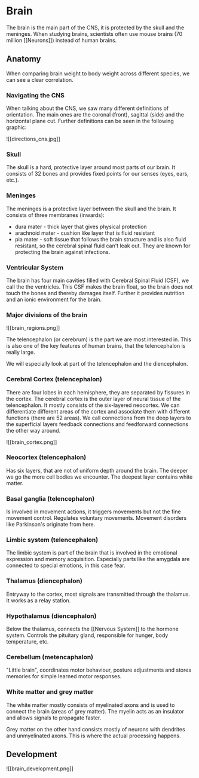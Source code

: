 # Brain
The brain is the main part of the CNS, it is protected by the skull and the meninges. When studying brains, scientists often use mouse brains (70 million [[Neurons]]) instead of human brains.

## Anatomy
When comparing brain weight to body weight across different species, we can see a clear correlation.

### Navigating the CNS
When talking about the CNS, we saw many different definitions of orientation. The main ones are the coronal (front), sagittal (side) and the horizontal plane cut. Further definitions can be seen in the following graphic:

![[directions_cns.jpg]]

### Skull
The skull is a hard, protective layer around most parts of our brain. It consists of 32 bones and provides fixed points for our senses (eyes, ears, etc.).

### Meninges
The meninges is a protective layer between the skull and the brain. It consists of three membranes (inwards):
- dura mater - thick layer that gives physical protection
- arachnoid mater - cushion like layer that is fluid resistant
- pia mater - soft tissue that follows the brain structure and is also fluid resistant, so the cerebral spinal fluid can't leak out.
They are known for protecting the brain against infections.

### Ventricular System
The brain has four main cavities filled with Cerebral Spinal Fluid (CSF), we call the the ventricles. This CSF makes the brain float, so the brain does not touch the bones and thereby damages itself. Further it provides nutrition and an ionic environment for the brain. 

### Major divisions of the brain

![[brain_regions.png]]

The telencephalon (or cerebrum) is the part we are most interested in. This is also one of the key features of human brains, that the telencephalon is really large.

We will especially look at part of the telencephalon and the diencephalon.

### Cerebral Cortex (telencephalon)
There are four lobes in each hemisphere, they are separated by fissures in the cortex.
The cerebral cortex is the outer layer of neural tissue of the telencephalon. It mostly consists of the six-layered neocortex. We can differentiate different areas of the cortex and associate them with different functions (there are 52 areas). We call connections from the deep layers to the superficial layers feedback connections and feedforward connections the other way around.

![[brain_cortex.png]]

### Neocortex (telencephalon)
Has six layers, that are not of uniform depth around the brain. The deeper we go the more cell bodies we encounter. The deepest layer contains white matter. 

### Basal ganglia (telencephalon)
Is involved in movement actions, it triggers movements but not the fine movement control. Regulates voluntary movements. Movement disorders like Parkinson's originate from here.

### Limbic system (telencephalon)
The limbic system is part of the brain that is involved in the emotional expression and memory acquisition. Especially parts like the amygdala are connected to special emotions, in this case fear. 

### Thalamus (diencephalon)
Entryway to the cortex, most signals are transmitted through the thalamus. It works as a relay station.

### Hypothalamus (diencephalon)
Below the thalamus, connects the [[Nervous System]] to the hormone system. Controls the pituitary gland, responsible for hunger, body temperature, etc.

### Cerebellum (metencaphalon)
"Little brain", coordinates motor behaviour, posture adjustments and stores memories for simple learned motor responses.

### White matter and grey matter
The white matter mostly consists of myelinated axons and is used to connect the brain (areas of grey matter). The myelin acts as an insulator and allows signals to propagate faster. 

Grey matter on the other hand consists mostly of neurons with dendrites and unmyelinated axons. This is where the actual processing happens.

## Development 

![[brain_development.png]]